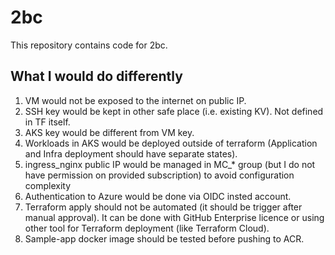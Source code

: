# 2bc
This repository contains code for 2bc.

## What I would do differently
1. VM would not be exposed to the internet on public IP.
2. SSH key would be kept in other safe place (i.e. existing KV). Not defined in TF itself.
3. AKS key would be different from VM key.
4. Workloads in AKS would be deployed outside of terraform (Application and Infra deployment should have separate states).
5. ingress_nginx public IP would be managed in MC_* group (but I do not have permission on provided subscription) to avoid configuration complexity
6. Authentication to Azure would be done via OIDC insted account.
7. Terraform apply should not be automated (it should be trigger after manual approval). It can be done with GitHub Enterprise licence or using other tool for Terraform deployment (like Terraform Cloud).
8. Sample-app docker image should be tested before pushing to ACR.
